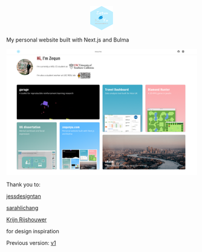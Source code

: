 <p align="center">
	<a href="https://www.zequnyu.com">
		<img height="64" width="60" src="zequnyu/static/logo.png">
	</a>
</p>


My personal website built with Next.js and Bulma

![Screenshot](zequnyu/static/screenshot.png)

Thank you to:

[jessdesigntan](http://jessdesigntan.com/index.html)

[sarahlichang](http://www.sarahlichang.com)

[Krijn Rijshouwer](https://dribbble.com/shots/3912289-Lifestyle-Blog)

for design inspiration

Previous version: [v1](https://zequnyu-v1.netlify.com)
